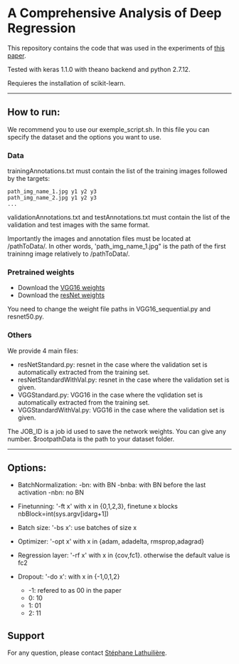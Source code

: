 # A Comprehensive Analysis of Deep Regression
This repository contains the code that was used in the experiments of [this paper](https://arxiv.org/abs/1803.08450).

Tested with keras 1.1.0 with theano backend and python 2.7.12.

Requieres the installation of scikit-learn.

------------------
## How to run:

We recommend you to use our exemple_script.sh. In this file you can specify the dataset and the options you want to use.

### Data
trainingAnnotations.txt must contain the list of the training images followed by the targets:
```
path_img_name_1.jpg y1 y2 y3
path_img_name_2.jpg y1 y2 y3 
...
```
validationAnnotations.txt and testAnnotations.txt must contain the list of the validation and test images with the same format.

Importantly the images and annotation files must be located at /pathToData/. In other words, 'path_img_name_1.jpg" is the path of the first traininng image relatively to /pathToData/. 

### Pretrained weights

 * Download the [VGG16 weights](https://drive.google.com/file/d/0Bz7KyqmuGsilT0J5dmRCM0ROVHc/view)
 * Download the [resNet weights](https://github.com/fchollet/deep-learning-models/releases/download/v0.2/resnet50_weights_th_dim_ordering_th_kernels.h5)

You need to change the weight file paths in VGG16_sequential.py and resnet50.py.

### Others
We provide 4 main files:
 * resNetStandard.py: resnet in the case where the validation set is automatically extracted from the training set.
 * resNetStandardWithVal.py: resnet in the case where the validation set is given.
 * VGGStandard.py: VGG16 in the case where the vqlidation set is automatically extracted from the training set.
 * VGGStandardWithVal.py: VGG16 in the case where the validation set is given.


The JOB_ID is a job id used to save the network weights. You can give any number. $rootpathData is the path to your dataset folder. 

------------------
## Options:

* BatchNormalization:
-bn: with BN
-bnba: with BN before the last activation
-nbn: no BN

* Finetunning:
'-ft x' with x in {0,1,2,3}, finetune x blocks
        nbBlock=int(sys.argv[idarg+1])

* Batch size:
      '-bs x': use batches of size x

* Optimizer:
'-opt x' with x in {adam, adadelta, rmsprop,adagrad}

* Regression layer:
'-rf x' with x in {cov,fc1}. otherwise the default value is fc2

* Dropout: '-do x': with x in {-1,0,1,2}
    * -1: refered to as 00 in the paper
    * 0: 10
    * 1: 01
    * 2: 11


## Support

For any question, please contact [Stéphane Lathuilière](https://team.inria.fr/perception/team-members/stephane-lathuiliere/).
